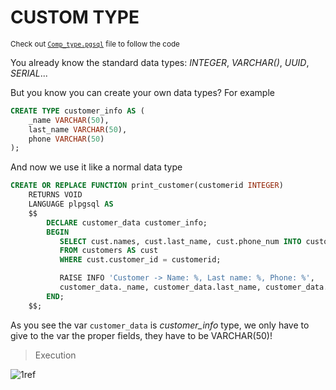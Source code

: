 # CUSTOM TYPE

<sub> Check out [``Comp_type.pgsql``](Comp_type.pgsql) file to follow the code </sub>

You already know the standard data types: _INTEGER_, _VARCHAR()_, _UUID_, _SERIAL_...

But you know you can create your own data types? For example 

```SQL
CREATE TYPE customer_info AS (
    _name VARCHAR(50),
    last_name VARCHAR(50),
    phone VARCHAR(50)
);
```

And now we use it like a normal data type

```SQL
CREATE OR REPLACE FUNCTION print_customer(customerid INTEGER)
    RETURNS VOID
    LANGUAGE plpgsql AS
    $$
        DECLARE customer_data customer_info;
        BEGIN
           SELECT cust.names, cust.last_name, cust.phone_num INTO customer_data
           FROM customers AS cust
           WHERE cust.customer_id = customerid;

           RAISE INFO 'Customer -> Name: %, Last name: %, Phone: %',
           customer_data._name, customer_data.last_name, customer_data.phone;
        END;
    $$;
```

As you see the var ``customer_data`` is _customer_info_ type, we only have to give to the var the proper fields, they have to be VARCHAR(50)!

> Execution

![1ref](https://github.com/RogerCL24/pgSQL/assets/90930371/4fa57416-df66-492f-9899-a019a3c81575)
